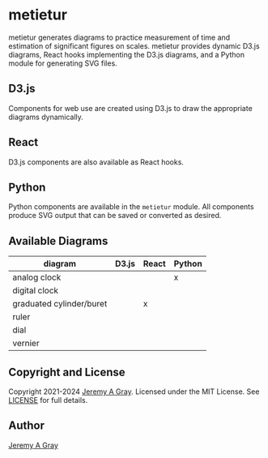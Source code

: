 # metietur

metietur generates diagrams to practice measurement of time and
estimation of significant figures on scales.  metietur provides
dynamic D3.js diagrams, React hooks implementing the D3.js diagrams,
and a Python module for generating SVG files.

## D3.js

Components for web use are created using D3.js to draw the appropriate
diagrams dynamically.

## React

D3.js components are also available as React hooks.

## Python

Python components are available in the `metietur` module.  All
components produce SVG output that can be saved or converted as
desired.

## Available Diagrams

diagram | D3.js | React | Python
--- | --- | --- | ---
analog clock | | | x
digital clock | | |
graduated cylinder/buret | | x |
ruler | | |
dial | | |
vernier | | |

## Copyright and License

Copyright 2021-2024 [Jeremy A Gray](mailto:gray@flyquackswim.com).
Licensed under the MIT License.  See [LICENSE](LICENSE.md) for full
details.

## Author

[Jeremy A Gray](mailto:gray@flyquackswim.com)
